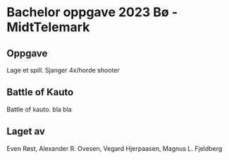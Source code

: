 # Bachelor oppgave 2023 Bø - MidtTelemark
## Oppgave
Lage et spill. Sjanger 4x/horde shooter
## Battle of Kauto
Battle of kauto. bla bla

## Laget av
Even Røst, Alexander R. Ovesen, Vegard Hjerpaasen, Magnus L. Fjeldberg
